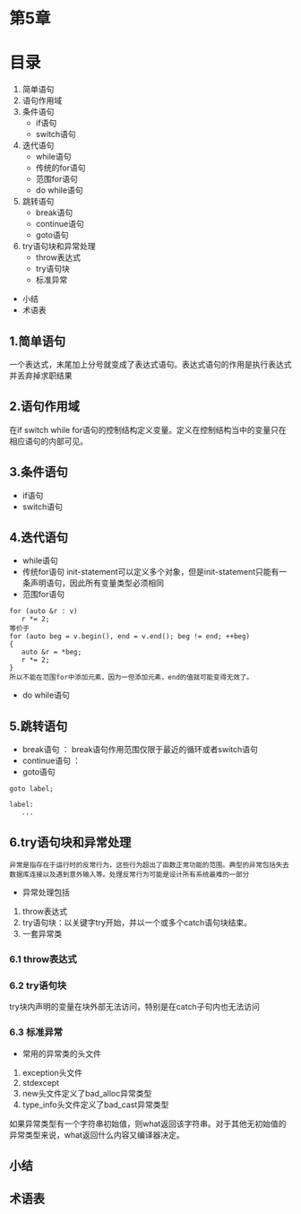 # 第5章
# 目录
1. 简单语句
2. 语句作用域
3. 条件语句
   * if语句
   * switch语句
4. 迭代语句
   * while语句
   * 传统的for语句
   * 范围for语句
   * do while语句
5. 跳转语句
   * break语句
   * continue语句
   * goto语句
6. try语句块和异常处理
   * throw表达式
   * try语句块
   * 标准异常
* 小结
* 术语表

## 1.简单语句
一个表达式，末尾加上分号就变成了表达式语句。表达式语句的作用是执行表达式并丢弃掉求职结果

## 2.语句作用域
在if switch while for语句的控制结构定义变量。定义在控制结构当中的变量只在相应语句的内部可见。

## 3.条件语句
* if语句
* switch语句 

## 4.迭代语句
* while语句
* 传统for语句 init-statement可以定义多个对象，但是init-statement只能有一条声明语句，因此所有变量类型必须相同
* 范围for语句
```
for (auto &r : v)
   r *= 2;
等价于
for (auto beg = v.begin(), end = v.end(); beg != end; ++beg)
{
   auto &r = *beg;
   r *= 2;
}
所以不能在范围for中添加元素，因为一但添加元素，end的值就可能变得无效了。
```
* do while语句

## 5.跳转语句
* break语句 ： break语句作用范围仅限于最近的循环或者switch语句
* continue语句 ： 
* goto语句
```
goto label;

label:
   ...
```

## 6.try语句块和异常处理
`异常是指存在于运行时的反常行为，这些行为超出了函数正常功能的范围。典型的异常包括失去数据库连接以及遇到意外输入等。处理反常行为可能是设计所有系统最难的一部分`
* 异常处理包括
1. throw表达式
2. try语句块：以关键字try开始，并以一个或多个catch语句块结束。
3. 一套异常类

### 6.1 throw表达式

### 6.2 try语句块
try块内声明的变量在块外部无法访问，特别是在catch子句内也无法访问

### 6.3 标准异常
* 常用的异常类的头文件
1. exception头文件
2. stdexcept
3. new头文件定义了bad_alloc异常类型
4. type_info头文件定义了bad_cast异常类型

如果异常类型有一个字符串初始值，则what返回该字符串。对于其他无初始值的异常类型来说，what返回什么内容又编译器决定。


## 小结
## 术语表